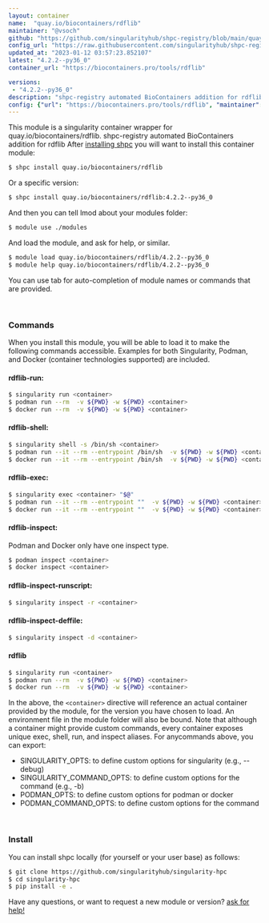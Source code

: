 ```yaml
---
layout: container
name:  "quay.io/biocontainers/rdflib"
maintainer: "@vsoch"
github: "https://github.com/singularityhub/shpc-registry/blob/main/quay.io/biocontainers/rdflib/container.yaml"
config_url: "https://raw.githubusercontent.com/singularityhub/shpc-registry/main/quay.io/biocontainers/rdflib/container.yaml"
updated_at: "2023-01-12 03:57:23.852107"
latest: "4.2.2--py36_0"
container_url: "https://biocontainers.pro/tools/rdflib"

versions:
 - "4.2.2--py36_0"
description: "shpc-registry automated BioContainers addition for rdflib"
config: {"url": "https://biocontainers.pro/tools/rdflib", "maintainer": "@vsoch", "description": "shpc-registry automated BioContainers addition for rdflib", "latest": {"4.2.2--py36_0": "sha256:81c10a629ea681cd88a3cfa08639f8ad0dc6b8cdbdb5c8705c018ce49be9bf55"}, "tags": {"4.2.2--py36_0": "sha256:81c10a629ea681cd88a3cfa08639f8ad0dc6b8cdbdb5c8705c018ce49be9bf55"}, "docker": "quay.io/biocontainers/rdflib"}
---
```


This module is a singularity container wrapper for quay.io/biocontainers/rdflib.
shpc-registry automated BioContainers addition for rdflib
After [installing shpc](#install) you will want to install this container module:


```bash
$ shpc install quay.io/biocontainers/rdflib
```

Or a specific version:

```bash
$ shpc install quay.io/biocontainers/rdflib:4.2.2--py36_0
```

And then you can tell lmod about your modules folder:

```bash
$ module use ./modules
```

And load the module, and ask for help, or similar.

```bash
$ module load quay.io/biocontainers/rdflib/4.2.2--py36_0
$ module help quay.io/biocontainers/rdflib/4.2.2--py36_0
```

You can use tab for auto-completion of module names or commands that are provided.

<br>

### Commands

When you install this module, you will be able to load it to make the following commands accessible.
Examples for both Singularity, Podman, and Docker (container technologies supported) are included.

#### rdflib-run:

```bash
$ singularity run <container>
$ podman run --rm  -v ${PWD} -w ${PWD} <container>
$ docker run --rm  -v ${PWD} -w ${PWD} <container>
```

#### rdflib-shell:

```bash
$ singularity shell -s /bin/sh <container>
$ podman run --it --rm --entrypoint /bin/sh  -v ${PWD} -w ${PWD} <container>
$ docker run --it --rm --entrypoint /bin/sh  -v ${PWD} -w ${PWD} <container>
```

#### rdflib-exec:

```bash
$ singularity exec <container> "$@"
$ podman run --it --rm --entrypoint ""  -v ${PWD} -w ${PWD} <container> "$@"
$ docker run --it --rm --entrypoint ""  -v ${PWD} -w ${PWD} <container> "$@"
```

#### rdflib-inspect:

Podman and Docker only have one inspect type.

```bash
$ podman inspect <container>
$ docker inspect <container>
```

#### rdflib-inspect-runscript:

```bash
$ singularity inspect -r <container>
```

#### rdflib-inspect-deffile:

```bash
$ singularity inspect -d <container>
```



#### rdflib

```bash
$ singularity run <container>
$ podman run --rm  -v ${PWD} -w ${PWD} <container>
$ docker run --rm  -v ${PWD} -w ${PWD} <container>
```


In the above, the `<container>` directive will reference an actual container provided
by the module, for the version you have chosen to load. An environment file in the
module folder will also be bound. Note that although a container
might provide custom commands, every container exposes unique exec, shell, run, and
inspect aliases. For anycommands above, you can export:

 - SINGULARITY_OPTS: to define custom options for singularity (e.g., --debug)
 - SINGULARITY_COMMAND_OPTS: to define custom options for the command (e.g., -b)
 - PODMAN_OPTS: to define custom options for podman or docker
 - PODMAN_COMMAND_OPTS: to define custom options for the command

<br>

### Install

You can install shpc locally (for yourself or your user base) as follows:

```bash
$ git clone https://github.com/singularityhub/singularity-hpc
$ cd singularity-hpc
$ pip install -e .
```

Have any questions, or want to request a new module or version? [ask for help!](https://github.com/singularityhub/singularity-hpc/issues)